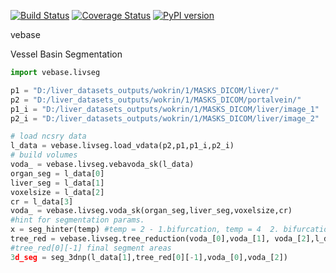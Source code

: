   
[![Build Status](https://travis-ci.org/mjirik/vebase.svg?branch=master)](https://travis-ci.org/mjirik/vebase)
[![Coverage Status](https://coveralls.io/repos/github/mjirik/vebase/badge.svg?branch=master)](https://coveralls.io/github/mjirik/vebase?branch=master)
[![PyPI version](https://badge.fury.io/py/vebase.svg)](http://badge.fury.io/py/vebase)


vebase

Vessel Basin Segmentation


```python
import vebase.livseg

p1 = "D:/liver_datasets_outputs/wokrin/1/MASKS_DICOM/liver/"
p2 = "D:/liver_datasets_outputs/wokrin/1/MASKS_DICOM/portalvein/"
p1_i = "D:/liver_datasets_outputs/wokrin/1/MASKS_DICOM/liver/image_1"
p2_i = "D:/liver_datasets_outputs/wokrin/1/MASKS_DICOM/liver/image_2"

# load ncsry data
l_data = vebase.livseg.load_vdata(p2,p1,p1_i,p2_i)
# build volumes
voda_ = vebase.livseg.vebavoda_sk(l_data)
organ_seg = l_data[0]
liver_seg = l_data[1]
voxelsize = l_data[2]
cr = l_data[3]
voda_ = vebase.livseg.voda_sk(organ_seg,liver_seg,voxelsize,cr)
#hint for segmentation params.
x = seg_hinter(temp) #temp = 2 - 1.bifurcation, temp = 4  2. bifurcation, temp > 8 more than real structure... 
tree_red = vebase.livseg.tree_reduction(voda_[0],voda_[1], voda_[2],l_data[3],1) 
#tree_red[0][-1] final segment areas
3d_seg = seg_3dnp(l_data[1],tree_red[0][-1],voda_[0],voda_[2])
```
